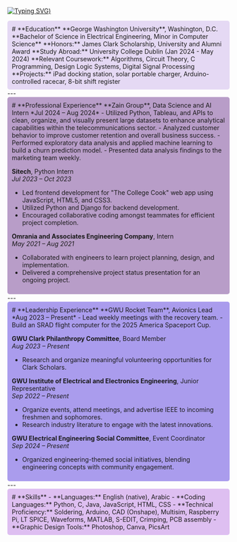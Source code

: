 [![Typing SVG](https://readme-typing-svg.demolab.com?font=Playwrite+Australia+Victoria+Guides&weight=500&pause=1000&color=8B82F7&center=true&vCenter=true&width=435&lines=Hey+there!+I'm+Yasmein++%3A))](https://git.io/typing-svg)

<div style="background-color: #E5D9F4; padding: 10px; border-radius: 5px;">
# **Education**
**George Washington University**, Washington, D.C.  
**Bachelor of Science in Electrical Engineering, Minor in Computer Science**  
**Honors:** James Clark Scholarship, University and Alumni Award  
**Study Abroad:** University College Dublin (Jan 2024 - May 2024)  
**Relevant Coursework:** Algorithms, Circuit Theory, C Programming, Design Logic Systems, Digital Signal Processing  
**Projects:** iPad docking station, solar portable charger, Arduino-controlled racecar, 8-bit shift register  
</div>
---
<div style="background-color: #B89DC8; padding: 10px; border-radius: 5px;">
# **Professional Experience**
**Zain Group**, Data Science and AI Intern  
*Jul 2024 – Aug 2024*  
- Utilized Python, Tableau, and APIs to clean, organize, and visually present large datasets to enhance analytical capabilities within the telecommunications sector.  
- Analyzed customer behavior to improve customer retention and overall business success.  
- Performed exploratory data analysis and applied machine learning to build a churn prediction model.  
- Presented data analysis findings to the marketing team weekly.  

**Sitech**, Python Intern  
*Jul 2023 – Oct 2023*  
- Led frontend development for "The College Cook" web app using JavaScript, HTML5, and CSS3.  
- Utilized Python and Django for backend development.  
- Encouraged collaborative coding amongst teammates for efficient project completion.  

**Omrania and Associates Engineering Company**, Intern  
*May 2021 – Aug 2021*  
- Collaborated with engineers to learn project planning, design, and implementation.  
- Delivered a comprehensive project status presentation for an ongoing project.  
</div>
---
<div style="background-color: #AA9CED; padding: 10px; border-radius: 5px;">
# **Leadership Experience**
**GWU Rocket Team**, Avionics Lead  
*Aug 2023 – Present*  
- Lead weekly meetings with the recovery team.  
- Build an SRAD flight computer for the 2025 America Spaceport Cup.  

**GWU Clark Philanthropy Committee**, Board Member  
*Aug 2023 – Present*  
- Research and organize meaningful volunteering opportunities for Clark Scholars.  

**GWU Institute of Electrical and Electronics Engineering**, Junior Representative  
*Sep 2022 – Present*  
- Organize events, attend meetings, and advertise IEEE to incoming freshmen and sophomores.  
- Research industry literature to engage with the latest innovations.  

**GWU Electrical Engineering Social Committee**, Event Coordinator  
*Sep 2024 – Present*  
- Organized engineering-themed social initiatives, blending engineering concepts with community engagement.  
</div>
---
<div style="background-color: #DEBFF1; padding: 10px; border-radius: 5px;">
# **Skills**
- **Languages:** English (native), Arabic  
- **Coding Languages:** Python, C, Java, JavaScript, HTML, CSS  
- **Technical Proficiency:** Soldering, Arduino, CAD (Onshape), Multisim, Raspberry Pi, LT SPICE, Waveforms, MATLAB, S-EDIT, Crimping, PCB assembly  
- **Graphic Design Tools:** Photoshop, Canva, PicsArt  
</div>
